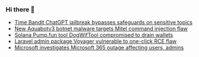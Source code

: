 ### Hi there 👋

<!--START_SECTION:feed-->
* [Time Bandit ChatGPT jailbreak bypasses safeguards on sensitive topics](https://www.bleepingcomputer.com/news/security/time-bandit-chatgpt-jailbreak-bypasses-safeguards-on-sensitive-topics/)
* [New Aquabotv3 botnet malware targets Mitel command injection flaw](https://www.bleepingcomputer.com/news/security/new-aquabotv3-botnet-malware-targets-mitel-command-injection-flaw/)
* [Solana Pump.fun tool DogWifTool compromised to drain wallets](https://www.bleepingcomputer.com/news/security/solana-pumpfun-tool-dogwiftool-compromised-to-drain-wallets/)
* [Laravel admin package Voyager vulnerable to one-click RCE flaw](https://www.bleepingcomputer.com/news/security/laravel-admin-package-voyager-vulnerable-to-one-click-rce-flaw/)
* [Microsoft investigates Microsoft 365 outage affecting users, admins](https://www.bleepingcomputer.com/news/microsoft/microsoft-investigates-microsoft-365-outage-affecting-users-admins/)
<!--END_SECTION:feed-->

<!--
**frankenk/frankenk** is a ✨ _special_ ✨ repository because its `README.md` (this file) appears on your GitHub profile.

Here are some ideas to get you started:

- 🔭 I’m currently working on ...
- 🌱 I’m currently learning ...
- 👯 I’m looking to collaborate on ...
- 🤔 I’m looking for help with ...
- 💬 Ask me about ...
- 📫 How to reach me: ...
- 😄 Pronouns: ...
- ⚡ Fun fact: ...
-->



